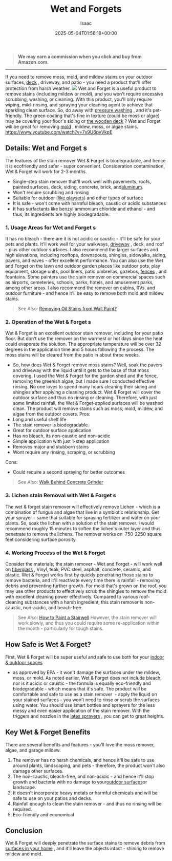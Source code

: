 ﻿---
author: Isaac
layout: post
title: Wet and Forgets
date: '2025-05-04T01:56:18+00:00'
categories:
- Paint
tags: []
slug: /wet-and-forget-reviews/
lastmod: 2025-05-07T12:21:28+03:00
---
> **We may earn a commission when you click and buy from Amazon.com.**
>

---
If you need to remove moss, mold, and mildew stains on your outdoor surfaces,
[deck](https://pestpolicy.com/best-semi-transparent-deck-stain/)
, driveway, and patio - you need a product that'll offer protection from harsh weather.
![](/assets/img/12/Pest-Control.jpg)
Wet and Forget is a useful product to remove stains (including mildew or mold), and you won't require excessive scrubbing, washing, or cleaning.
With this product, you'll only require wiping, mild-rinsing, and spraying your cleaning agent to achieve that sparkling clean surface. So, do away with
[pressure washing](https://pestpolicy.com/best-pressure-washer-for-paint-removal/)
, and it's pet-friendly.
The green coating that's fine in texture (could be moss or algae) may be covering your floor's siding or
[the wooden deck](https://pestpolicy.com/how-to-paint-a-deck-with-peeling-paint/)
? Wet and Forget will be great for removing
[mold](https://pestpolicy.com)
, mildew, moss, or algae stains.
https://www.youtube.com/watch?v=7x9U6pyVkpE
## Details: Wet and Forget s
The features of the stain remover Wet & Forget is
biodegradable, and hence it is ecofriendly and safer - super convenient. Consideration contamination, Wet & Forget will work for 2-3 months.
- Single-step stain remover that'll work well with pavements, roofs, painted surfaces, deck, siding, concrete, brick, and[aluminum](https://pestpolicy.com/best-paints-for-aluminum-boats/).
- Won't require scrubbing and rinsing
- Suitable for outdoor ([like playsets](https://pestpolicy.com/best-stain-for-swing-set/)) and other types of surface
- It is safe - won't come with harmful bleach, caustic or acidic substances
- It has surfactants like benzyl ammonium chloride and ethanol - and thus, its ingredients are highly biodegradable.
### 1. Usage Areas for Wet and Forget s
It has no bleach - there are it is not acidic or caustic - it'll be safe for your pets and plants. It'll work well for your walkways,
[driveway](https://pestpolicy.com/best-paint-for-a-concrete-driveway/)
, deck, and roof - plus other outdoor surfaces.
I also recommend the larger surfaces and high elevations, including rooftops, downspouts, shingles, sidewalks, siding, pavers, and eaves - offer excellent performance.
You can also use the Wet and Forget on the lawn and outdoor garden places like outdoor pots, play equipment, storage units, pool liners, patio umbrellas, gazebos,
[fences](https://pestpolicy.com/best-stain-for-redwood-fence/)
, and fountains.
Some painters use the stain remover on commercial spaces such as airports, cemeteries, schools, parks, hotels, and amusement parks, among other areas.
I also recommend the remover on cabins, RVs, and outdoor furniture - and hence it'll be easy to remove both mold and mildew stains.
> See Also:
> [Removing Oil Stains from Wall Paint?](https://pestpolicy.com/how-to-remove-oil-stains-from-wall-paint/)
### 2. Operation of the Wet & Forget s
Wet & Forget is an excellent outdoor stain remover, including for your patio floor. But don't use the remover on the warmest or hot days since the heat could evaporate the solution.
The appropriate temperature will be over 32 degrees in the application time and 5 hours following the process. The moss stains will be cleared from the patio in about three weeks.
- So, how does Wet & Forget remove moss stains? Well, soak the pavers and driveway with the liquid until it gets to the base of that moss covering.
I used the Wet & Forget for the garden shed and the fence, removing the greenish algae, but I made sure I conducted effective rinsing.
No one loves to spend many hours cleaning their siding and shingles after applying a cleaning product. Wet & Forget will cover the outdoor surface and thus no rinsing or cleaning.
Therefore, with just some limited rainfall, the Wet & Forget-applied surfaces will be washed clean. The product will remove stains such as moss, mold, mildew, and algae from the outdoor covers.
Pros:
- Long and useful shelf life
- The stain remover is biodegradable.
- Great for outdoor surface application
- Has no bleach, its non-caustic and non-acidic
- Simple application with just 1-step application
- Removes major and stubborn stains
- Wont require any rinsing, scraping, or scrubbing

Cons:
- Could require a second spraying for better outcomes

> See Also:
> [Walk Behind Concrete Grinder](https://pestpolicy.com/best-walk-behind-concrete-grinder/)
### 3. Lichen stain Removal with Wet & Forget s
The wet & forget stain remover will effectively remove Lichen - which is a combination of fungus and algae that live in a symbiotic relationship.
Get your sprayer - same that suitable for spraying fertilizer and water on your plants. So, soak the lichen with a solution of the stain remover.
I would recommend roughly 15 minutes to soften the lichen's outer layer and thus penetrate to remove the lichens. The remover works on  750-2250 square feet considering surface porosity.
### 4. Working Process of the Wet & Forget
Consider the materials; the stain remover - Wet and Forget - will work well on
[fiberglass](https://pestpolicy.com/best-paint-for-fiberglass-boats/)
, Vinyl, teak, PVC steel, asphalt, concrete, ceramic, and plastic.
Wet & Forget works first by quickly penetrating those stains to remove bacteria, and it'll reactivate every time there is rainfall - removing debris and preventing further growth.
For mold that's grown on the roof, you may use other products to effectively scrub the shingles to remove the mold with excellent cleaning power effectively.
Compared to various roof-cleaning substances with a harsh ingredient, this stain remover is non-caustic, non-acidic, and beach-free.
> See Also:
> [How to Paint a Stairwell](https://pestpolicy.com/how-to-paint-a-stairwell/)
However, the stain remover will work slowly, and thus you could require some re-application within the month - particularly for tough stains.
## How Safe is Wet & Forget?
First, Wet & Forget will be super useful and safe to use both for your
[indoor & outdoor spaces](https://pestpolicy.com/can-you-use-exterior-paint-indoors/)
- as approved by EPA - it won't damage the surfaces under the mildew, moss, or mold.
As noted earlier, Wet & Forget does not include bleach, nor is it acidic or caustic - the formula is equally eco-friendly and biodegradable - which means that it's safe.
The product will be comfortable and safe to use as a stain remover  - apply the liquid on your stained surfaces - you won't need to rinse or scrub the surfaces using water.
You should use smart bottles and sprayers for the less messy and even easier application of the stain remover. With the triggers and nozzles in the
[latex sprayers](https://pestpolicy.com/best-sprayer-for-latex-paint/)
, you can get to great heights.
## Key Wet & Forget Benefits
There are several benefits and features - you'll love the moss remover, algae, and garage mildew.
1. The remover has no harsh chemicals, and hence it'll be safe to use around plants, landscaping, and pets - therefore, the product won't also damage other surfaces.
2. The non-caustic, bleach-free, and non-acidic - and hence it'll stop growth and bacteria with no damage to your[outdoor surfaces](https://www.thespruce.com/complete-guide-to-popular-patio-materials-4079664)or landscape.
3. It doesn't incorporate heavy metals or harmful chemicals and will be safe to use on your patios and decks.
4. Rainfall enough to clean the stain remover - and thus no rinsing will be required.
5. Eco-friendly and economical
## Conclusion
Wet & Forget will deeply penetrate the surface stains to remove debris from
[surfaces in your home](https://pestpolicy.com/house-painting-designs-and-colors/)
, and it'll leave the objects intact - shining to remove mildew and mold.